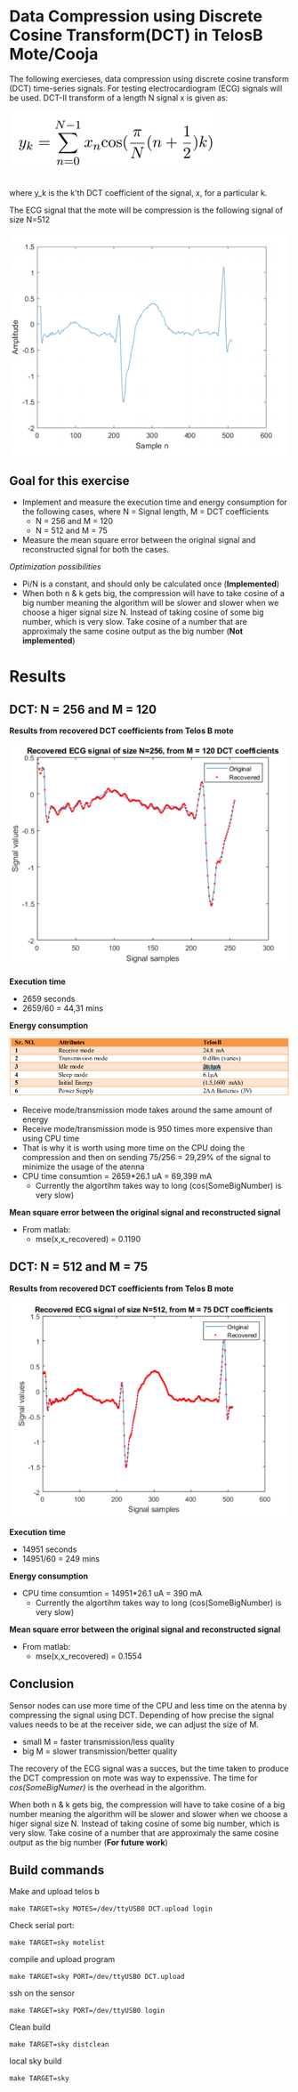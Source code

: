 # Data Compression using Discrete Cosine Transform(DCT) in TelosB Mote/Cooja #
The following exercieses, data compression using discrete cosine transform (DCT) time-series signals. For testing electrocardiogram (ECG) signals will be
used. DCT-II transform of a length N signal x is given as:

![Screenshot](images/formular.PNG)

<br/>
where y_k is the k'th DCT coefficient of the signal, x, for a particular k.

<br/> 

The ECG signal that the mote will be compression is the following signal of size N=512

![Screenshot](images/ecg.PNG)




## Goal for this exercise

* Implement and measure the execution time and energy consumption for the following cases, where N = Signal length, M = DCT coefficients 
  * N = 256 and M = 120
  * N = 512 and M = 75
*  Measure the mean square error between the original signal and reconstructed signal for both the cases.

*Optimization possibilities*
* Pi/N is a constant, and should only be calculated once (**Implemented**)
* When both n & k gets big, the compression will have to take cosine of a big number meaning the algorithm will be slower and slower when we choose a higer signal size N. Instead of taking cosine of some big number, which is very slow. Take cosine of a number that are approximaly the same cosine output as the big number (**Not implemented**) 


# Results
## DCT: N = 256 and M = 120
**Results from recovered DCT coefficients from Telos B mote**

![Screenshot](images/M120.PNG)

**Execution time**
* 2659 seconds
* 2659/60 = 44,31 mins 

**Energy consumption**

![Screenshot](images/energy.PNG)
* Receive mode/transmission mode takes around the same amount of energy
* Receive mode/transmission mode is 950 times more expensive than using CPU time
* That is why it is worth using more time on the CPU doing the compression and then on sending 75/256 = 29,29% of the signal to minimize the usage of the atenna
* CPU time consumtion = 2659*26.1 uA = 69,399 mA
  * Currently the algortihm takes way to long (cos(SomeBigNumber) is very slow) 

**Mean square error between the original signal and reconstructed signal**
* From matlab: 
  * mse(x,x_recovered) = 0.1190


## DCT: N = 512 and M = 75
**Results from recovered DCT coefficients from Telos B mote**

![Screenshot](images/M75.PNG)

**Execution time**
* 14951  seconds
* 14951/60 = 249 mins 

**Energy consumption**
* CPU time consumtion = 14951*26.1 uA = 390 mA
  * Currently the algortihm takes way to long (cos(SomeBigNumber) is very slow) 

**Mean square error between the original signal and reconstructed signal**
* From matlab: 
  * mse(x,x_recovered) = 0.1554


## Conclusion ##
Sensor nodes can use more time of the CPU and less time on the atenna by compressing the signal using DCT. Depending of how precise the signal values needs to be at the receiver side, we can adjust the size of M. 
* small M = faster transmission/less quality
* big M   = slower transmission/better quality

The recovery of the ECG signal was a succes, but the time taken to produce the DCT compression on mote was way to expenssive. The time for *cos(SomeBigNumer)* is the overhead in the algorithm. 

When both n & k gets big, the compression will have to take cosine of a big number meaning the algorithm will be slower and slower when we choose a higer signal size N. Instead of taking cosine of some big number, which is very slow. Take cosine of a number that are approximaly the same cosine output as the big number (**For future work**) 


## Build commands ##
Make and upload telos b
```
make TARGET=sky MOTES=/dev/ttyUSB0 DCT.upload login
```
Check serial port:
```
make TARGET=sky motelist
```
compile and upload program
```
make TARGET=sky PORT=/dev/ttyUSB0 DCT.upload
```
ssh on the sensor
```
make TARGET=sky PORT=/dev/ttyUSB0 login
```
Clean build
```
make TARGET=sky distclean
```
local sky build

```
make TARGET=sky
```
